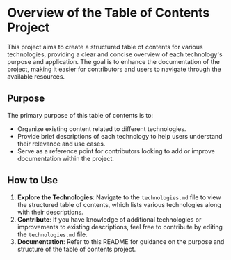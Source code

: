 # Overview of the Table of Contents Project

This project aims to create a structured table of contents for various technologies, providing a clear and concise overview of each technology's purpose and application. The goal is to enhance the documentation of the project, making it easier for contributors and users to navigate through the available resources.

## Purpose

The primary purpose of this table of contents is to:

- Organize existing content related to different technologies.
- Provide brief descriptions of each technology to help users understand their relevance and use cases.
- Serve as a reference point for contributors looking to add or improve documentation within the project.

## How to Use

1. **Explore the Technologies**: Navigate to the `technologies.md` file to view the structured table of contents, which lists various technologies along with their descriptions.
2. **Contribute**: If you have knowledge of additional technologies or improvements to existing descriptions, feel free to contribute by editing the `technologies.md` file.
3. **Documentation**: Refer to this README for guidance on the purpose and structure of the table of contents project.